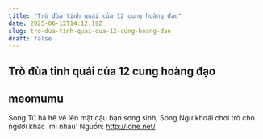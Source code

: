 ```yaml
---
title: "Trò đùa tinh quái của 12 cung hoàng đạo"
date: 2025-06-12T14:12:19Z
slug: tro-dua-tinh-quai-cua-12-cung-hoang-dao
draft: false
---
```


## Trò đùa tinh quái của 12 cung hoàng đạo

## meomumu

Song Tử hả hê vẽ lên mặt cậu bạn song sinh, Song Ngư khoái chơi trò cho người khác 'mi nhau' Nguồn: http://ione.net/